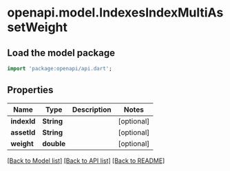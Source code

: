 # openapi.model.IndexesIndexMultiAssetWeight

## Load the model package
```dart
import 'package:openapi/api.dart';
```

## Properties
Name | Type | Description | Notes
------------ | ------------- | ------------- | -------------
**indexId** | **String** |  | [optional] 
**assetId** | **String** |  | [optional] 
**weight** | **double** |  | [optional] 

[[Back to Model list]](../README.md#documentation-for-models) [[Back to API list]](../README.md#documentation-for-api-endpoints) [[Back to README]](../README.md)


